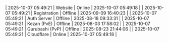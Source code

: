| 2025-10-07 05:49:21 | Website | Online | 2025-10-07 05:49:18 |
| 2025-10-07 05:49:21 | Registration | Offline | 2025-09-09 16:40:23 |
| 2025-10-07 05:49:21 | Auth Server | Offline | 2025-08-18 09:33:31 |
| 2025-10-07 05:49:21 | Kezan (PvE) | Offline | 2025-08-03 17:58:02 |
| 2025-10-07 05:49:21 | Gurubashi (PvP) | Offline | 2025-08-23 21:44:06 |
| 2025-10-07 05:49:21 | Cloudflare | Online | 2025-10-07 05:49:18 |
